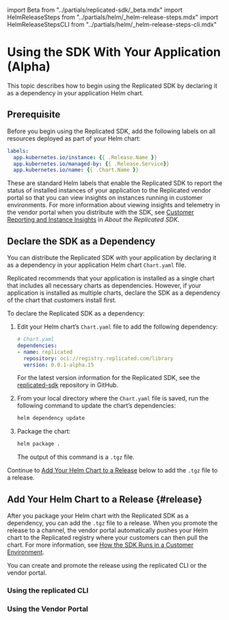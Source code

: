 import Beta from "../partials/replicated-sdk/_beta.mdx"
import HelmReleaseSteps from "../partials/helm/_helm-release-steps.mdx"
import HelmReleaseStepsCLI from "../partials/helm/_helm-release-steps-cli.mdx"

# Using the SDK With Your Application (Alpha)

This topic describes how to begin using the Replicated SDK by declaring it as a dependency in your application Helm chart. 

<Beta/>

## Prerequisite

Before you begin using the Replicated SDK, add the following labels on all resources deployed as part of your Helm chart:

```yaml
labels:
  app.kubernetes.io/instance: {{ .Release.Name }}
  app.kubernetes.io/managed-by: {{ .Release.Service}}
  app.kubernetes.io/name: {{ .Chart.Name }}
``` 

These are standard Helm labels that enable the Replicated SDK to report the status of installed instances of your application to the Replicated vendor portal so that you can view insights on instances running in customer environments. For more information about viewing insights and telemetry in the vendor portal when you distribute with the SDK, see [Customer Reporting and Instance Insights](replicated-sdk-overview#insights) in _About the Replicated SDK_.

## Declare the SDK as a Dependency

You can distribute the Replicated SDK with your application by declaring it as a dependency in your application Helm chart `Chart.yaml` file.

Replicated recommends that your application is installed as a single chart that includes all necessary charts as dependencies. However, if your application is installed as multiple charts, declare the SDK as a dependency of the chart that customers install first.

To declare the Replicated SDK as a dependency:

1. Edit your Helm chart’s `Chart.yaml` file to add the following dependency:

   ```yaml
   # Chart.yaml
   dependencies:
   - name: replicated
     repository: oci://registry.replicated.com/library
     version: 0.0.1-alpha.15
   ```
   For the latest version information for the Replicated SDK, see the [replicated-sdk](https://github.com/replicatedhq/replicated-sdk/tags) repository in GitHub.

1. From your local directory where the `Chart.yaml` file is saved, run the following command to update the chart’s dependencies:

   ```bash
   helm dependency update
   ```

1. Package the chart:

   ```bash
   helm package .
   ```

   The output of this command is a `.tgz` file.

Continue to [Add Your Helm Chart to a Release](#release) below to add the `.tgz` file to a release.   

## Add Your Helm Chart to a Release {#release}   

After you package your Helm chart with the Replicated SDK as a dependency, you can add the `.tgz` file to a release. When you promote the release to a channel, the vendor portal automatically pushes your Helm chart to the Replicated registry where your customers can then pull the chart. For more information, see [How the SDK Runs in a Customer Environment](replicated-sdk-overview#about-sdk-initialize).

You can create and promote the release using the replicated CLI or the vendor portal.

### Using the replicated CLI

<HelmReleaseStepsCLI/>

### Using the Vendor Portal

<HelmReleaseSteps/>